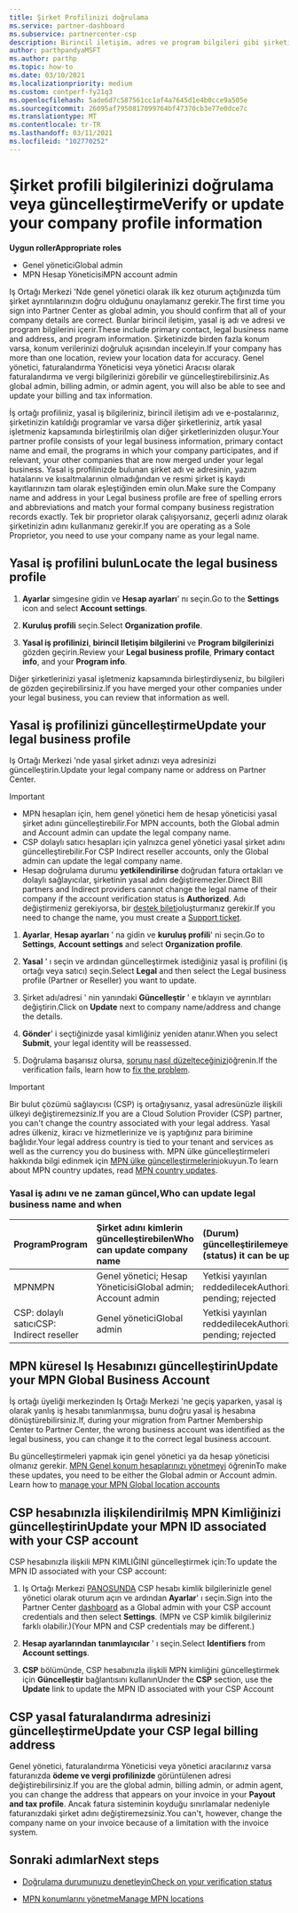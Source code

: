 ```yaml
---
title: Şirket Profilinizi doğrulama
ms.service: partner-dashboard
ms.subservice: partnercenter-csp
description: Birincil iletişim, adres ve program bilgileri gibi şirketinizin ayrıntılarını nasıl doğrulayacağınızı öğrenin. Yasal ve fatura adreslerinizi de güncelleştirebilirsiniz.
author: parthpandyaMSFT
ms.author: parthp
ms.topic: how-to
ms.date: 03/10/2021
ms.localizationpriority: medium
ms.custom: contperf-fy21q3
ms.openlocfilehash: 5ade6d7c587561cc1af4a7645d1e4b0cce9a505e
ms.sourcegitcommit: 26095af7950817099764bf47370cb3e77e0dce7c
ms.translationtype: MT
ms.contentlocale: tr-TR
ms.lasthandoff: 03/11/2021
ms.locfileid: "102770252"
---
```

# <a name="verify-or-update-your-company-profile-information"></a><span data-ttu-id="0d695-104">Şirket profili bilgilerinizi doğrulama veya güncelleştirme</span><span class="sxs-lookup"><span data-stu-id="0d695-104">Verify or update your company profile information</span></span> 

<span data-ttu-id="0d695-105">**Uygun roller**</span><span class="sxs-lookup"><span data-stu-id="0d695-105">**Appropriate roles**</span></span>

- <span data-ttu-id="0d695-106">Genel yönetici</span><span class="sxs-lookup"><span data-stu-id="0d695-106">Global admin</span></span>
- <span data-ttu-id="0d695-107">MPN Hesap Yöneticisi</span><span class="sxs-lookup"><span data-stu-id="0d695-107">MPN account admin</span></span>

<span data-ttu-id="0d695-108">Iş Ortağı Merkezi 'Nde genel yönetici olarak ilk kez oturum açtığınızda tüm şirket ayrıntılarınızın doğru olduğunu onaylamanız gerekir.</span><span class="sxs-lookup"><span data-stu-id="0d695-108">The first time you sign into Partner Center as global admin, you should confirm that all of your company details are correct.</span></span> <span data-ttu-id="0d695-109">Bunlar birincil iletişim, yasal iş adı ve adresi ve program bilgilerini içerir.</span><span class="sxs-lookup"><span data-stu-id="0d695-109">These include primary contact, legal business name and address, and program information.</span></span> <span data-ttu-id="0d695-110">Şirketinizde birden fazla konum varsa, konum verilerinizi doğruluk açısından inceleyin.</span><span class="sxs-lookup"><span data-stu-id="0d695-110">If your company has more than one location, review your location data for accuracy.</span></span> <span data-ttu-id="0d695-111">Genel yönetici, faturalandırma Yöneticisi veya yönetici Aracısı olarak faturalandırma ve vergi bilgilerinizi görebilir ve güncelleştirebilirsiniz.</span><span class="sxs-lookup"><span data-stu-id="0d695-111">As global admin, billing admin, or admin agent, you will also be able to see and update your billing and tax information.</span></span>

<span data-ttu-id="0d695-112">İş ortağı profiliniz, yasal iş bilgileriniz, birincil iletişim adı ve e-postalarınız, şirketinizin katıldığı programlar ve varsa diğer şirketleriniz, artık yasal işletmeniz kapsamında birleştirilmiş olan diğer şirketlerinizden oluşur.</span><span class="sxs-lookup"><span data-stu-id="0d695-112">Your partner profile consists of your legal business information, primary contact name and email, the programs in which your company participates, and if relevant, your other companies that are now merged under your legal business.</span></span> <span data-ttu-id="0d695-113">Yasal iş profilinizde bulunan şirket adı ve adresinin, yazım hatalarını ve kısaltmalarının olmadığından ve resmi şirket iş kaydı kayıtlarınızın tam olarak eşleştiğinden emin olun.</span><span class="sxs-lookup"><span data-stu-id="0d695-113">Make sure the Company name and address in your Legal business profile are free of spelling errors and abbreviations and match your formal company business registration records exactly.</span></span> <span data-ttu-id="0d695-114">Tek bir proprietor olarak çalışıyorsanız, geçerli adınız olarak şirketinizin adını kullanmanız gerekir.</span><span class="sxs-lookup"><span data-stu-id="0d695-114">If you are operating as a Sole Proprietor, you need to use your company name as your legal name.</span></span>


## <a name="locate-the-legal-business-profile"></a><span data-ttu-id="0d695-115">Yasal iş profilini bulun</span><span class="sxs-lookup"><span data-stu-id="0d695-115">Locate the legal business profile</span></span>

1. <span data-ttu-id="0d695-116">**Ayarlar** simgesine gidin ve **Hesap ayarları**' nı seçin.</span><span class="sxs-lookup"><span data-stu-id="0d695-116">Go to the **Settings** icon and select **Account settings**.</span></span>
 
1. <span data-ttu-id="0d695-117">**Kuruluş profili** seçin.</span><span class="sxs-lookup"><span data-stu-id="0d695-117">Select **Organization profile**.</span></span> 

2. <span data-ttu-id="0d695-118">**Yasal iş profilinizi**, **birincil Iletişim bilgilerini** ve **Program bilgilerinizi** gözden geçirin.</span><span class="sxs-lookup"><span data-stu-id="0d695-118">Review your **Legal business profile**, **Primary contact info**, and your **Program info**.</span></span>

<span data-ttu-id="0d695-119">Diğer şirketlerinizi yasal işletmeniz kapsamında birleştirdiyseniz, bu bilgileri de gözden geçirebilirsiniz.</span><span class="sxs-lookup"><span data-stu-id="0d695-119">If you have merged your other companies under your legal business, you can review that information as well.</span></span> 

## <a name="update-your-legal-business-profile"></a><span data-ttu-id="0d695-120">Yasal iş profilinizi güncelleştirme</span><span class="sxs-lookup"><span data-stu-id="0d695-120">Update your legal business profile</span></span> 

<span data-ttu-id="0d695-121">Iş Ortağı Merkezi 'nde yasal şirket adınızı veya adresinizi güncelleştirin.</span><span class="sxs-lookup"><span data-stu-id="0d695-121">Update your legal company name or address on Partner Center.</span></span>

>[!Important]
>- <span data-ttu-id="0d695-122">MPN hesapları için, hem genel yönetici hem de hesap yöneticisi yasal şirket adını güncelleştirebilir.</span><span class="sxs-lookup"><span data-stu-id="0d695-122">For MPN accounts, both the Global admin and Account admin can update the legal company name.</span></span>
>- <span data-ttu-id="0d695-123">CSP dolaylı satıcı hesapları için yalnızca genel yönetici yasal şirket adını güncelleştirebilir.</span><span class="sxs-lookup"><span data-stu-id="0d695-123">For CSP Indirect reseller accounts, only the Global admin can update the legal company name.</span></span> 
>- <span data-ttu-id="0d695-124">Hesap doğrulama durumu **yetkilendirilirse** doğrudan fatura ortakları ve dolaylı sağlayıcılar, şirketinin yasal adını değiştiremezler.</span><span class="sxs-lookup"><span data-stu-id="0d695-124">Direct Bill partners and Indirect providers cannot change the legal name of their company if the account verification status is **Authorized**.</span></span> <span data-ttu-id="0d695-125">Adı değiştirmeniz gerekiyorsa, bir [destek bileti](https://partner.microsoft.com/dashboard/support/servicerequests/create?stage=2&topicid=eb74583c-61b3-2124-bffc-00920e0ae772)oluşturmanız gerekir.</span><span class="sxs-lookup"><span data-stu-id="0d695-125">If you need to change the name, you must create a [Support ticket](https://partner.microsoft.com/dashboard/support/servicerequests/create?stage=2&topicid=eb74583c-61b3-2124-bffc-00920e0ae772).</span></span>



1. <span data-ttu-id="0d695-126">**Ayarlar**, **Hesap ayarları** ' na gidin ve **kuruluş profili**' ni seçin.</span><span class="sxs-lookup"><span data-stu-id="0d695-126">Go to **Settings**, **Account settings** and select **Organization profile**.</span></span>

2. <span data-ttu-id="0d695-127">**Yasal** ' ı seçin ve ardından güncelleştirmek istediğiniz yasal iş profilini (iş ortağı veya satıcı) seçin.</span><span class="sxs-lookup"><span data-stu-id="0d695-127">Select **Legal**  and then select the Legal business profile (Partner or Reseller) you want to update.</span></span>

1. <span data-ttu-id="0d695-128">Şirket adı/adresi ' nin yanındaki **Güncelleştir**  ' e tıklayın ve ayrıntıları değiştirin.</span><span class="sxs-lookup"><span data-stu-id="0d695-128">Click on **Update**  next to company name/address and change the details.</span></span>
 
1. <span data-ttu-id="0d695-129">**Gönder**' i seçtiğinizde yasal kimliğiniz yeniden atanır.</span><span class="sxs-lookup"><span data-stu-id="0d695-129">When you select **Submit**, your legal identity will be reassessed.</span></span>

1. <span data-ttu-id="0d695-130">Doğrulama başarısız olursa, [sorunu nasıl düzelteceğinizi](verification-responses.md)öğrenin.</span><span class="sxs-lookup"><span data-stu-id="0d695-130">If the verification fails, learn how to [fix the problem](verification-responses.md).</span></span>

>[!Important]
><span data-ttu-id="0d695-131">Bir bulut çözümü sağlayıcısı (CSP) iş ortağıysanız, yasal adresünüzle ilişkili ülkeyi değiştiremezsiniz.</span><span class="sxs-lookup"><span data-stu-id="0d695-131">If you are a Cloud Solution Provider (CSP) partner, you can't change the country associated with your legal address.</span></span> <span data-ttu-id="0d695-132">Yasal adres ülkeniz, kiracı ve hizmetlerinize ve iş yaptığınız para birimine bağlıdır.</span><span class="sxs-lookup"><span data-stu-id="0d695-132">Your legal address country is tied to your tenant and services as well as the currency you do business with.</span></span> <span data-ttu-id="0d695-133">MPN ülke güncelleştirmeleri hakkında bilgi edinmek için  [MPN ülke güncelleştirmelerini](manage-locations.md#change-country-of-partner-global-account)okuyun.</span><span class="sxs-lookup"><span data-stu-id="0d695-133">To learn about MPN country updates, read  [MPN country updates](manage-locations.md#change-country-of-partner-global-account).</span></span>


### <a name="who-can-update-legal-business-name-and-when"></a><span data-ttu-id="0d695-134">Yasal iş adını ve ne zaman güncel,</span><span class="sxs-lookup"><span data-stu-id="0d695-134">Who can update legal business name and when</span></span>

|<span data-ttu-id="0d695-135">**Program**</span><span class="sxs-lookup"><span data-stu-id="0d695-135">**Program**</span></span>|<span data-ttu-id="0d695-136">**Şirket adını kimlerin güncelleştirebilen**</span><span class="sxs-lookup"><span data-stu-id="0d695-136">**Who can update company name**</span></span>|<span data-ttu-id="0d695-137">**(Durum) güncelleştirilemeyebilir**</span><span class="sxs-lookup"><span data-stu-id="0d695-137">**When (status) it can be updated**</span></span>|<span data-ttu-id="0d695-138">**İzin verildi**</span><span class="sxs-lookup"><span data-stu-id="0d695-138">**Allowed**</span></span>|
|---------------------|:-------------------------------|:------------|:-----------------|
<span data-ttu-id="0d695-139">MPN</span><span class="sxs-lookup"><span data-stu-id="0d695-139">MPN</span></span>|<span data-ttu-id="0d695-140">Genel yönetici; Hesap Yöneticisi</span><span class="sxs-lookup"><span data-stu-id="0d695-140">Global admin; Account admin</span></span>|<span data-ttu-id="0d695-141">Yetkisi yayınlan reddedilecek</span><span class="sxs-lookup"><span data-stu-id="0d695-141">Authorized; pending; rejected</span></span>| <span data-ttu-id="0d695-142">İzin Verildi</span><span class="sxs-lookup"><span data-stu-id="0d695-142">Allowed</span></span>|
|<span data-ttu-id="0d695-143">CSP: dolaylı satıcı</span><span class="sxs-lookup"><span data-stu-id="0d695-143">CSP: Indirect reseller</span></span>|<span data-ttu-id="0d695-144">Genel yönetici</span><span class="sxs-lookup"><span data-stu-id="0d695-144">Global admin</span></span>|<span data-ttu-id="0d695-145">Yetkisi yayınlan reddedilecek</span><span class="sxs-lookup"><span data-stu-id="0d695-145">Authorized; pending; rejected</span></span>| <span data-ttu-id="0d695-146">İzin Verildi</span><span class="sxs-lookup"><span data-stu-id="0d695-146">Allowed</span></span>|


## <a name="update-your-mpn-global-business-account"></a><span data-ttu-id="0d695-147">MPN küresel Iş Hesabınızı güncelleştirin</span><span class="sxs-lookup"><span data-stu-id="0d695-147">Update your MPN Global Business Account</span></span>

<span data-ttu-id="0d695-148">İş ortağı üyeliği merkezinden Iş Ortağı Merkezi 'ne geçiş yaparken, yasal iş olarak yanlış iş hesabı tanımlanmışsa, bunu doğru yasal iş hesabına dönüştürebilirsiniz.</span><span class="sxs-lookup"><span data-stu-id="0d695-148">If, during your migration from Partner Membership Center to Partner Center, the wrong business account was identified as the legal business, you can change it to the correct legal business account.</span></span>

<span data-ttu-id="0d695-149">Bu güncelleştirmeleri yapmak için genel yönetici ya da hesap yöneticisi olmanız gerekir. [MPN Genel konum hesaplarınızı yönetmeyi](manage-locations.md) öğrenin</span><span class="sxs-lookup"><span data-stu-id="0d695-149">To make these updates, you need to be either the Global admin or Account admin. Learn how to [manage your MPN Global location accounts](manage-locations.md)</span></span>


## <a name="update-your-mpn-id-associated-with-your-csp-account"></a><span data-ttu-id="0d695-150">CSP hesabınızla ilişkilendirilmiş MPN Kimliğinizi güncelleştirin</span><span class="sxs-lookup"><span data-stu-id="0d695-150">Update your MPN ID associated with your CSP account</span></span>

<span data-ttu-id="0d695-151">CSP hesabınızla ilişkili MPN KIMLIĞINI güncelleştirmek için:</span><span class="sxs-lookup"><span data-stu-id="0d695-151">To update the MPN ID associated with your CSP account:</span></span>

1. <span data-ttu-id="0d695-152">Iş Ortağı Merkezi [PANOSUNDA](https://partner.microsoft.com/dashboard/home) CSP hesabı kimlik bilgilerinizle genel yönetici olarak oturum açın ve ardından **Ayarlar**' ı seçin.</span><span class="sxs-lookup"><span data-stu-id="0d695-152">Sign into the Partner Center [dashboard](https://partner.microsoft.com/dashboard/home) as a Global admin with your CSP account credentials and then select **Settings**.</span></span> <span data-ttu-id="0d695-153">(MPN ve CSP kimlik bilgileriniz farklı olabilir.)</span><span class="sxs-lookup"><span data-stu-id="0d695-153">(Your MPN and CSP credentials may be different.)</span></span>
 
1. <span data-ttu-id="0d695-154">**Hesap ayarlarından** **tanımlayıcılar** ' ı seçin.</span><span class="sxs-lookup"><span data-stu-id="0d695-154">Select **Identifiers** from **Account settings**.</span></span>

1. <span data-ttu-id="0d695-155">**CSP** bölümünde, CSP hesabınızla ilişkili MPN kimliğini güncelleştirmek için **Güncelleştir** bağlantısını kullanın</span><span class="sxs-lookup"><span data-stu-id="0d695-155">Under the **CSP** section, use the **Update** link to update the MPN ID associated with your CSP Account</span></span> 


## <a name="update-your-csp-legal-billing-address"></a><span data-ttu-id="0d695-156">CSP yasal faturalandırma adresinizi güncelleştirme</span><span class="sxs-lookup"><span data-stu-id="0d695-156">Update your CSP legal billing address</span></span>

<span data-ttu-id="0d695-157">Genel yönetici, faturalandırma Yöneticisi veya yönetici aracılarınız varsa faturanızda **ödeme ve vergi profilinizde** görüntülenen adresi değiştirebilirsiniz.</span><span class="sxs-lookup"><span data-stu-id="0d695-157">If you are the global admin, billing admin, or admin agent, you can change the address that appears on your invoice in your **Payout and tax profile**.</span></span> <span data-ttu-id="0d695-158">Ancak fatura sisteminin koyduğu sınırlamalar nedeniyle faturanızdaki şirket adını değiştiremezsiniz.</span><span class="sxs-lookup"><span data-stu-id="0d695-158">You can't, however, change the company name on your invoice because of a limitation with the invoice system.</span></span>


## <a name="next-steps"></a><span data-ttu-id="0d695-159">Sonraki adımlar</span><span class="sxs-lookup"><span data-stu-id="0d695-159">Next steps</span></span>

- [<span data-ttu-id="0d695-160">Doğrulama durumunuzu denetleyin</span><span class="sxs-lookup"><span data-stu-id="0d695-160">Check on your verification status</span></span>](verification-responses.md)

- [<span data-ttu-id="0d695-161">MPN konumlarını yönetme</span><span class="sxs-lookup"><span data-stu-id="0d695-161">Manage MPN locations</span></span>](manage-locations.md)
